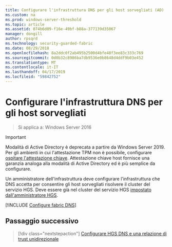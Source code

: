 ```yaml
---
title: Configurare l'infrastruttura DNS per gli host sorvegliati (AD)
ms.custom: na
ms.prod: windows-server-threshold
ms.topic: article
ms.assetid: 074b6d09-f16e-49bf-b88a-377139d35067
manager: dongill
author: rpsqrd
ms.technology: security-guarded-fabric
ms.date: 08/29/2018
ms.openlocfilehash: 8a2ddc0f2ab495b2500d4bfe48f3ee83c333c769
ms.sourcegitcommit: 0d0b32c8986ba7db9536e0b8648d4ddf9b03e452
ms.translationtype: MT
ms.contentlocale: it-IT
ms.lasthandoff: 04/17/2019
ms.locfileid: "59842752"
---
```

# <a name="configure-the-fabric-dns-for-guarded-hosts"></a>Configurare l'infrastruttura DNS per gli host sorvegliati

>Si applica a: Windows Server 2016


>[!IMPORTANT]
>Modalità di Active Directory è deprecata a partire da Windows Server 2019. Per gli ambienti in cui l'attestazione TPM non è possibile, configurare [ospitare l'attestazione chiave](guarded-fabric-initialize-hgs-key-mode.md). Attestazione chiave host fornisce una garanzia analoga alla modalità di Active Directory ed è più semplice da configurare. 

Un amministratore dell'infrastruttura deve configurare l'infrastruttura che DNS accetta per consentire gli host sorvegliati risolvere il cluster del servizio HGS. Deve essere già nel cluster del servizio HGS [impostato dall'amministratore HGS](/WindowsServerDocs/virtualization/guarded-fabric-shielded-vm/guarded-fabric-setting-up-the-host-guardian-service-hgs.md).



[!INCLUDE [Configure fabric DNS](../../../includes/guarded-fabric-configure-fabric-dns.md)] 


## <a name="next-step"></a>Passaggio successivo

>[!div class="nextstepaction"]
[Configurare HGS DNS e una relazione di trust unidirezionale](guarded-fabric-configure-dns-forwarding-and-trust.md)
